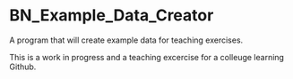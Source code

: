 # BN_Example_Data_Creator
A program that will create example data for teaching exercises.

This is a work in progress and a teaching excercise for a colleuge learning Github.
